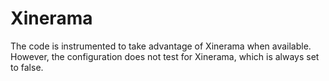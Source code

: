 # Xinerama

The code is instrumented to take advantage of Xinerama when available.
However, the configuration does not test for Xinerama, which is always set
to false.  
